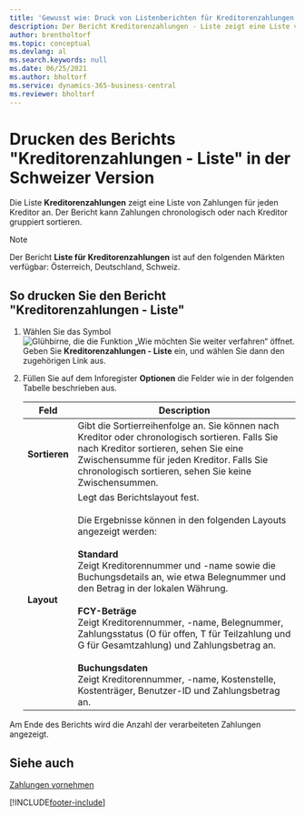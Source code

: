 ```yaml
---
title: 'Gewusst wie: Druck von Listenberichten für Kreditorenzahlungen [CH]'
description: Der Bericht Kreditorenzahlungen - Liste zeigt eine Liste von Zahlungen für jeden Kreditor an. Der Bericht kann Zahlungen chronologisch oder nach Kreditor gruppiert sortieren.
author: brentholtorf
ms.topic: conceptual
ms.devlang: al
ms.search.keywords: null
ms.date: 06/25/2021
ms.author: bholtorf
ms.service: dynamics-365-business-central
ms.reviewer: bholtorf
---
```

# <a name="print-vendor-payments-list-reports-in-the-swiss-version"></a>Drucken des Berichts "Kreditorenzahlungen - Liste" in der Schweizer Version

Die Liste **Kreditorenzahlungen** zeigt eine Liste von Zahlungen für jeden Kreditor an. Der Bericht kann Zahlungen chronologisch oder nach Kreditor gruppiert sortieren.  

> [!NOTE]
> Der Bericht **Liste für Kreditorenzahlungen** ist auf den folgenden Märkten verfügbar: Österreich, Deutschland, Schweiz.

## <a name="to-print-the-vendor-payments-list-report"></a>So drucken Sie den Bericht "Kreditorenzahlungen - Liste"

1. Wählen Sie das Symbol ![Glühbirne, die die Funktion „Wie möchten Sie weiter verfahren“ öffnet.](../../media/ui-search/search_small.png "Tell me-Funktion") Geben Sie **Kreditorenzahlungen - Liste** ein, und wählen Sie dann den zugehörigen Link aus.  
2. Füllen Sie auf dem Inforegister **Optionen** die Felder wie in der folgenden Tabelle beschrieben aus.  

    |Feld|Description|  
    |---------------------------------|---------------------------------------|  
    |**Sortieren**|Gibt die Sortierreihenfolge an. Sie können nach Kreditor oder chronologisch sortieren. Falls Sie nach Kreditor sortieren, sehen Sie eine Zwischensumme für jeden Kreditor. Falls Sie chronologisch sortieren, sehen Sie keine Zwischensummen.|  
    |**Layout**|Legt das Berichtslayout fest.<br /><br /> Die Ergebnisse können in den folgenden Layouts angezeigt werden:<br /><br /> **Standard**<br /> Zeigt Kreditorennummer und -name sowie die Buchungsdetails an, wie etwa Belegnummer und den Betrag in der lokalen Währung.<br /><br /> **FCY-Beträge**<br /> Zeigt Kreditorennummer, -name, Belegnummer, Zahlungsstatus (O für offen, T für Teilzahlung und G für Gesamtzahlung) und Zahlungsbetrag an.<br /><br /> **Buchungsdaten**<br /> Zeigt Kreditorennummer, -name, Kostenstelle, Kostenträger, Benutzer-ID und Zahlungsbetrag an.|  

 Am Ende des Berichts wird die Anzahl der verarbeiteten Zahlungen angezeigt.  

## <a name="see-also"></a>Siehe auch

[Zahlungen vornehmen](../../payables-make-payments.md)


[!INCLUDE[footer-include](../../includes/footer-banner.md)]

